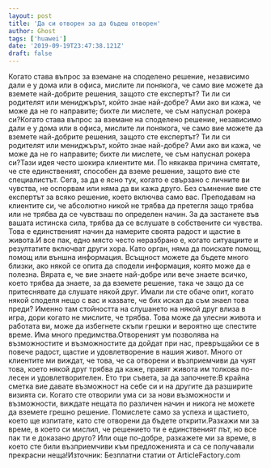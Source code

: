 ```yaml
---
layout: post
title: 'Да си отворен за да бъдеш отворен'
author: Ghost
tags: ['huawei']
date: '2019-09-19T23:47:38.121Z'
draft: false
---
```


Когато става въпрос за вземане на споделено решение, независимо дали е у дома или в офиса, мислите ли понякога, че само вие можете да вземете най-добрите решения, защото сте експертът? Ти ли си родителят или мениджърът, който знае най-добре? Ами ако ви кажа, че може да не го направите; бихте ли мислете, че съм напуснал рокера си?Когато става въпрос за вземане на споделено решение, независимо дали е у дома или в офиса, мислите ли понякога, че само вие можете да вземете най-добрите решения, защото сте експертът? Ти ли си родителят или мениджърът, който знае най-добре? Ами ако ви кажа, че може да не го направите; бихте ли мислете, че съм напуснал рокера си?Тази идея често шокира клиентите ми. По някаква причина смятате, че сте единственият, способен да вземе решение, защото вие сте специалистът. Сега, за да е ясно тук, когато е свързано с личните ви чувства, не оспорвам или няма да ви кажа друго. Без съмнение вие ​​сте експертът за всяко решение, което включва само вас. Преподавам на клиентите си, че абсолютно никой не трябва да претегля защо трябва или не трябва да се чувстваш по определен начин. За да застанете във вашата истинска сила, трябва да се вслушате в собствените си чувства. Това е единственият начин да намерите своята радост и щастие в живота.И все пак, едно място често неразбрано е, когато ситуациите и резултатите включват други хора. Като орган, няма да поискате помощ, помощ или външна информация. Всъщност можете да бъдете много близки, ако някой се опита да сподели информация, която може да е полезна. Вярата е, че вие ​​знаете най-добре или вече знаете всичко, което трябва да знаете, за да вземете решение, така че защо да се притеснявате да слушате някой друг. Имали ли сте обаче опит, когато някой споделя нещо с вас и казвате, че бих искал да съм знаел това преди? Именно там стойността на слушането на някой друг влиза в игра, дори когато не мислите, че трябва. Това може да улесни живота и работата ви, може да избегнете скъпи грешки и вероятно ще спестите време. Има много предимства.Отвореният ум позволява на възможностите и възможностите да дойдат при нас, превръщайки се в повече радост, щастие и удовлетворение в нашия живот. Много от клиентите ми виждат, че това, че са отворени и възприемчиви да чуят това, което някой друг трябва да каже, правят живота им толкова по-лесен и удовлетворителен. Ето три съвета, за да започнете:В крайна сметка вие давате възможност на себе си и на другите да разширите визията си. Когато сте отворили ума си за нови възможности и възможности, виждате нещата по различен начин и никога не можете да вземете грешно решение. Помислете само за успеха и щастието, което ще изпитате, като сте отворени да бъдете открити.Разкажи ми за време, в което си мислил, че решението ти е единственият път, но все пак ти е доказано друго? Или още по-добре, разкажете ми за време, в което сте били възприемчиви към предложенията и са се получавали прекрасни неща!Източник: Безплатни статии от ArticleFactory.com
